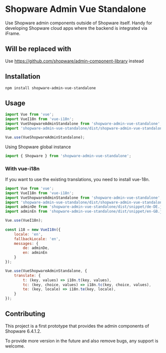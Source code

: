 # Shopware Admin Vue Standalone

Use Shopware admin components outside of Shopware itself. Handy for developing 
Shopware cloud apps where the backend is integrated via iFrame.


## Will be replaced with

Use https://github.com/shopware/admin-component-library instead

## Installation

```shell
npm install shopware-admin-vue-standalone
```

## Usage

```javascript
import Vue from 'vue';
import VueI18n from 'vue-i18n';
import VueShopwareAdminStandalone from 'shopware-admin-vue-standalone';
import 'shopware-admin-vue-standalone/dist/shopware-admin-vue-standalone.css';

Vue.use(VueShopwareAdminStandalone);
```

Using Shopware global instance

```javascript
import { Shopware } from 'shopware-admin-vue-standalone';
```

### With vue-i18n

If you want to use the existing translations, you need to install vue-18n.
```javascript
import Vue from 'vue';
import VueI18n from 'vue-i18n';
import VueShopwareAdminStandalone from 'shopware-admin-vue-standalone';
import 'shopware-admin-vue-standalone/dist/shopware-admin-vue-standalone.css';
import adminDe from 'shopware-admin-vue-standalone/dist/snippet/de-DE.json';
import adminEn from 'shopware-admin-vue-standalone/dist/snippet/en-GB.json';

Vue.use(VueI18n);
  
const i18 = new VueI18n({
    locale: 'en',
    fallbackLocale: 'en',
    messages: {
        de: adminDe,
        en: adminEn
    }
});

Vue.use(VueShopwareAdminStandalone, {
    translate: {
        t: (key, values) => i18n.t(key, values),
        tc: (key, choice, values) => i18n.tc(key, choice, values),
        te: (key, locale) => i18n.te(key, locale),
    }
});
```

## Contributing
This project is a first prototype that provides the admin components of Shopware 6.4.1.2.

To provide more version in the future and also remove bugs, any support is welcome.
